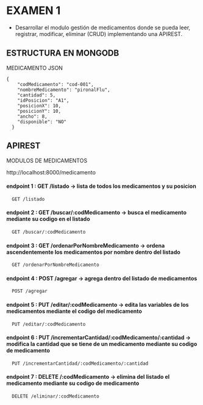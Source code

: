 
# EXAMEN 1

-	Desarrollar el modulo gestión de medicamentos donde se pueda leer, registrar, modificar, eliminar (CRUD) implementando una APIREST.




## ESTRUCTURA EN MONGODB
MEDICAMENTO JSON
```http
{
    "codMedicamento": "cod-001",
    "nombreMedicamento": "pironalFlu",
    "cantidad": 5,
    "idPosicion": "A1",
    "posicionX": 10,
    "posicionY": 10,
    "ancho": 8,
    "disponible": "NO"
  }
```


## APIREST
MODULOS DE MEDICAMENTOS

http://localhost:8000/medicamento

#### endpoint 1 : GET /listado -> lista de todos los medicamentos y su posicion
```http
  GET /listado
```


#### endpoint 2 : GET /buscar/:codMedicamento -> busca el medicamento mediante su codigo en el listado
```http
  GET /buscar/:codMedicamento
```

#### endpoint 3 : GET /ordenarPorNombreMedicamento -> ordena ascendentemente los medicamentos por nombre dentro del listado 
```http
  GET /ordenarPorNombreMedicamento
```

#### endpoint 4 : POST /agregar -> agrega dentro del listado de medicamentos
```http
  POST /agregar
```

#### endpoint 5 : PUT /editar/:codMedicamento -> edita las variables de los medicamentos mediante el codigo del medicamento
```http
  PUT /editar/:codMedicamento
```

#### endpoint 6 : PUT /incrementarCantidad/:codMedicamento/:cantidad -> modifica la cantidad que se tiene de un medicamento mediante su codigo de medicamento
```http
  PUT /incrementarCantidad/:codMedicamento/:cantidad
```

#### endpoint 7 : DELETE /:codMedicamento -> elimina del listado el medicamento mediante su codigo de medicamento
```http
  DELETE /eliminar/:codMedicamento
```

